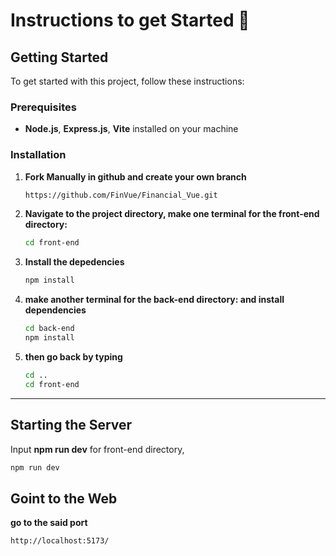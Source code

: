 # Instructions to get Started 👋
## Getting Started

To get started with this project, follow these instructions:
### Prerequisites

- **Node.js**, **Express.js**, **Vite** installed on your machine
  
### Installation

1. **Fork Manually in github and create your own branch**

   ```bash
   https://github.com/FinVue/Financial_Vue.git
   ```

2. **Navigate to the project directory, make one terminal for the front-end directory:**

   ```bash
   cd front-end
   ```

3. **Install the depedencies**

   ```bash
   npm install
   ```

4. **make another terminal for the back-end directory: and install dependencies**

   ```bash
   cd back-end
   npm install
   ```

5. **then go back by typing**

   ```bash
   cd ..
   cd front-end
   ```

<hr>

## Starting the Server

 Input **npm run dev** for front-end directory, 

   ```bash
   npm run dev
   ```

## Goint to the Web
 
 **go to the said port**
   ```bash
   http://localhost:5173/
   ```
